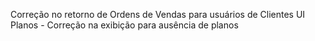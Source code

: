 Correção no retorno de Ordens de Vendas para usuários de Clientes
UI Planos - Correção na exibição para ausência de planos
